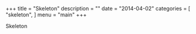 +++
title = "Skeleton"
description = ""
date = "2014-04-02"
categories = [
    "skeleton",
]
menu = "main"
+++

Skeleton
